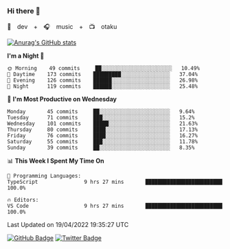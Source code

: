 ### Hi there 👋

🚀　dev　+　🎧　music　+　📺　otaku


[![Anurag's GitHub stats](https://github-readme-stats.vercel.app/api?username=koheitasaka&count_private=true&show_icons=true&theme=monokai)](https://github.com/koheitasaka/github-readme-stats)

<!--START_SECTION:waka-->
**I'm a Night 🦉** 

```text
🌞 Morning    49 commits     ██░░░░░░░░░░░░░░░░░░░░░░░   10.49% 
🌆 Daytime    173 commits    █████████░░░░░░░░░░░░░░░░   37.04% 
🌃 Evening    126 commits    ██████░░░░░░░░░░░░░░░░░░░   26.98% 
🌙 Night      119 commits    ██████░░░░░░░░░░░░░░░░░░░   25.48%

```
📅 **I'm Most Productive on Wednesday** 

```text
Monday       45 commits     ██░░░░░░░░░░░░░░░░░░░░░░░   9.64% 
Tuesday      71 commits     ███░░░░░░░░░░░░░░░░░░░░░░   15.2% 
Wednesday    101 commits    █████░░░░░░░░░░░░░░░░░░░░   21.63% 
Thursday     80 commits     ████░░░░░░░░░░░░░░░░░░░░░   17.13% 
Friday       76 commits     ████░░░░░░░░░░░░░░░░░░░░░   16.27% 
Saturday     55 commits     ███░░░░░░░░░░░░░░░░░░░░░░   11.78% 
Sunday       39 commits     ██░░░░░░░░░░░░░░░░░░░░░░░   8.35%

```


📊 **This Week I Spent My Time On** 

```text
💬 Programming Languages: 
TypeScript               9 hrs 27 mins       █████████████████████████   100.0%

🔥 Editors: 
VS Code                  9 hrs 27 mins       █████████████████████████   100.0%

```


 Last Updated on 19/04/2022 19:35:27 UTC
<!--END_SECTION:waka-->

[![GitHub Badge](https://img.shields.io/badge/GitHub-100000?style=for-the-badge&logo=github&logoColor=white)](https://github.com/koheitasaka)
[![Twitter Badge](https://img.shields.io/badge/Twitter-1DA1F2?style=for-the-badge&logo=twitter&logoColor=white)](https://twitter.com/sleep_asleep_)
